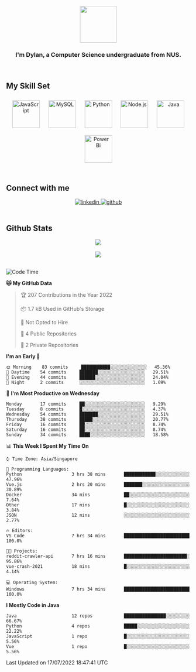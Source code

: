 <div align="center">
<img src="https://c.tenor.com/Wx9IEmZZXSoAAAAi/hi.gif" align="center" height="" width="100" />
</div>  
  

### <div align="center">I'm Dylan, a Computer Science undergraduate from NUS.</div>  
  

<br/>  


## My Skill Set  

<div align="center">  
<img style="margin: 10px" src="https://profilinator.rishav.dev/skills-assets/javascript-original.svg" alt="JavaScript" height="75" />  
<img style="margin: 10px" src="https://profilinator.rishav.dev/skills-assets/mysql-original-wordmark.svg" alt="MySQL" height="75" />  
<img style="margin: 10px" src="https://profilinator.rishav.dev/skills-assets/python-original.svg" alt="Python" height="75" />  
<img style="margin: 10px" src="https://profilinator.rishav.dev/skills-assets/nodejs-original-wordmark.svg" alt="Node.js" height="75" />  
<img style="margin: 10px" src="https://profilinator.rishav.dev/skills-assets/java-original-wordmark.svg" alt="Java" height="75" />  
<img style="margin: 10px" src="https://profilinator.rishav.dev/skills-assets/powerbi.png" alt="Power Bi" height="75" />  
</div>

</td><td valign="top" width="33%">

</td><td valign="top" width="33%">

<br/>  


## Connect with me  
<div align="center">  
<a href="https://www.linkedin.com/in/dylansja/" target="_blank">
<img src=https://img.shields.io/badge/linkedin-%231E77B5.svg?&style=for-the-badge&logo=linkedin&logoColor=white alt=linkedin style="margin-bottom: 5px;" />
</a>
<a href="https://github.com/dsja612/" target="_blank">
<img src=https://img.shields.io/badge/github-%2324292e.svg?&style=for-the-badge&logo=github&logoColor=white alt=github style="margin-bottom: 5px;" />
</a>  
</div>
  

<br/>  


## Github Stats  

<div align="center">
<img src="https://github-readme-stats.vercel.app/api?username=dsja612&show_icons=true&theme=apprentice" align="center" />
</div>  

<br />
  
<div align="center">
<img src="https://github-readme-streak-stats.herokuapp.com?user=dsja612&theme=dark" align="center" />
</div>  

<br />
  
<!--START_SECTION:waka-->
![Code Time](http://img.shields.io/badge/Code%20Time-0%20secs-blue)

**🐱 My GitHub Data** 

> 🏆 207 Contributions in the Year 2022
 > 
> 📦 1.7 kB Used in GitHub's Storage 
 > 
> 🚫 Not Opted to Hire
 > 
> 📜 4 Public Repositories 
 > 
> 🔑 2 Private Repositories  
 > 
**I'm an Early 🐤** 

```text
🌞 Morning    83 commits     ███████████░░░░░░░░░░░░░░   45.36% 
🌆 Daytime    54 commits     ███████░░░░░░░░░░░░░░░░░░   29.51% 
🌃 Evening    44 commits     ██████░░░░░░░░░░░░░░░░░░░   24.04% 
🌙 Night      2 commits      ░░░░░░░░░░░░░░░░░░░░░░░░░   1.09%

```
📅 **I'm Most Productive on Wednesday** 

```text
Monday       17 commits     ██░░░░░░░░░░░░░░░░░░░░░░░   9.29% 
Tuesday      8 commits      █░░░░░░░░░░░░░░░░░░░░░░░░   4.37% 
Wednesday    54 commits     ███████░░░░░░░░░░░░░░░░░░   29.51% 
Thursday     38 commits     █████░░░░░░░░░░░░░░░░░░░░   20.77% 
Friday       16 commits     ██░░░░░░░░░░░░░░░░░░░░░░░   8.74% 
Saturday     16 commits     ██░░░░░░░░░░░░░░░░░░░░░░░   8.74% 
Sunday       34 commits     ████░░░░░░░░░░░░░░░░░░░░░   18.58%

```


📊 **This Week I Spent My Time On** 

```text
⌚︎ Time Zone: Asia/Singapore

💬 Programming Languages: 
Python                   3 hrs 38 mins       ████████████░░░░░░░░░░░░░   47.96% 
Vue.js                   2 hrs 20 mins       ███████░░░░░░░░░░░░░░░░░░   30.89% 
Docker                   34 mins             ██░░░░░░░░░░░░░░░░░░░░░░░   7.64% 
Other                    17 mins             █░░░░░░░░░░░░░░░░░░░░░░░░   3.84% 
JSON                     12 mins             ░░░░░░░░░░░░░░░░░░░░░░░░░   2.77%

🔥 Editors: 
VS Code                  7 hrs 34 mins       █████████████████████████   100.0%

🐱‍💻 Projects: 
reddit-crawler-api       7 hrs 16 mins       ████████████████████████░   95.86% 
vue-crash-2021           18 mins             █░░░░░░░░░░░░░░░░░░░░░░░░   4.14%

💻 Operating System: 
Windows                  7 hrs 34 mins       █████████████████████████   100.0%

```

**I Mostly Code in Java** 

```text
Java                     12 repos            ████████████████░░░░░░░░░   66.67% 
Python                   4 repos             █████░░░░░░░░░░░░░░░░░░░░   22.22% 
JavaScript               1 repo              █░░░░░░░░░░░░░░░░░░░░░░░░   5.56% 
Vue                      1 repo              █░░░░░░░░░░░░░░░░░░░░░░░░   5.56%

```



 Last Updated on 17/07/2022 18:47:41 UTC
<!--END_SECTION:waka-->
